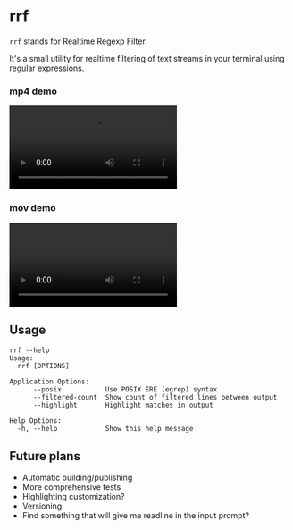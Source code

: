 # rrf

`rrf` stands for Realtime Regexp Filter.

It's a small utility for realtime filtering of text streams in your terminal
using regular expressions.

### mp4 demo
![Demo](./rrf-demo.mp4)

### mov demo
![Demo](./rrf-demo.mov)

## Usage

```
rrf --help
Usage:
  rrf [OPTIONS]

Application Options:
      --posix           Use POSIX ERE (egrep) syntax
      --filtered-count  Show count of filtered lines between output
      --highlight       Highlight matches in output

Help Options:
  -h, --help            Show this help message
```

## Future plans

- Automatic building/publishing
- More comprehensive tests
- Highlighting customization?
- Versioning
- Find something that will give me readline in the input prompt?
